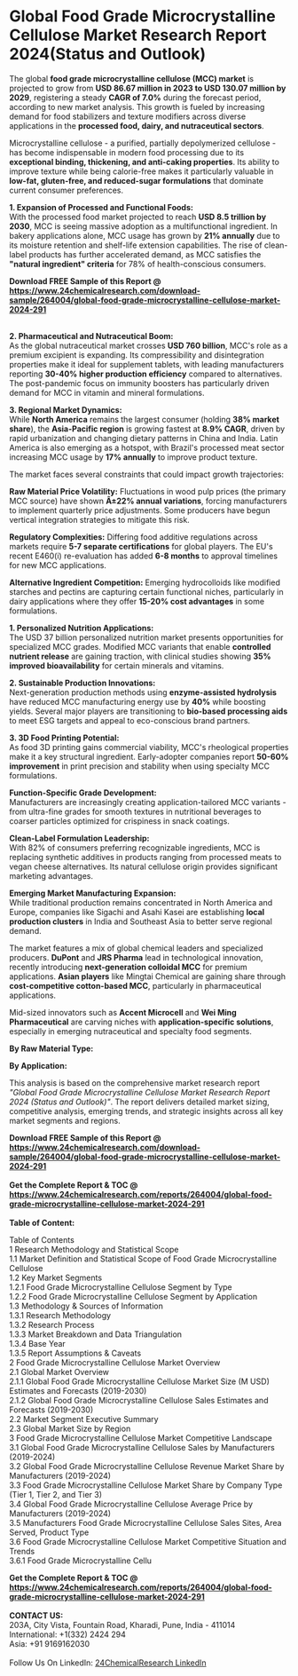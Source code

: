 <h1>Global Food Grade Microcrystalline Cellulose Market Research Report 2024(Status and Outlook)</h1><p>The global <strong>food grade microcrystalline cellulose (MCC) market</strong> is projected to grow from <strong>USD 86.67 million in 2023 to USD 130.07 million by 2029</strong>, registering a steady <strong>CAGR of 7.0%</strong> during the forecast period, according to new market analysis. This growth is fueled by increasing demand for food stabilizers and texture modifiers across diverse applications in the <strong>processed food, dairy, and nutraceutical sectors</strong>.</p><p>Microcrystalline cellulose - a purified, partially depolymerized cellulose - has become indispensable in modern food processing due to its <strong>exceptional binding, thickening, and anti-caking properties</strong>. Its ability to improve texture while being calorie-free makes it particularly valuable in <strong>low-fat, gluten-free, and reduced-sugar formulations</strong> that dominate current consumer preferences.</p><p><strong>1. Expansion of Processed and Functional Foods:</strong><br>
With the processed food market projected to reach <strong>USD 8.5 trillion by 2030</strong>, MCC is seeing massive adoption as a multifunctional ingredient. In bakery applications alone, MCC usage has grown by <strong>21% annually</strong> due to its moisture retention and shelf-life extension capabilities. The rise of clean-label products has further accelerated demand, as MCC satisfies the <strong>"natural ingredient" criteria</strong> for 78% of health-conscious consumers.</p><div><b>Download FREE Sample of this Report @ 
            <a href="https://www.24chemicalresearch.com/download-sample/264004/global-food-grade-microcrystalline-cellulose-market-2024-291">
            https://www.24chemicalresearch.com/download-sample/264004/global-food-grade-microcrystalline-cellulose-market-2024-291</a></b></div><br><p><strong>2. Pharmaceutical and Nutraceutical Boom:</strong><br>
As the global nutraceutical market crosses <strong>USD 760 billion</strong>, MCC's role as a premium excipient is expanding. Its compressibility and disintegration properties make it ideal for supplement tablets, with leading manufacturers reporting <strong>30-40% higher production efficiency</strong> compared to alternatives. The post-pandemic focus on immunity boosters has particularly driven demand for MCC in vitamin and mineral formulations.</p><p><strong>3. Regional Market Dynamics:</strong><br>
While <strong>North America</strong> remains the largest consumer (holding <strong>38% market share</strong>), the <strong>Asia-Pacific region</strong> is growing fastest at <strong>8.9% CAGR</strong>, driven by rapid urbanization and changing dietary patterns in China and India. Latin America is also emerging as a hotspot, with Brazil's processed meat sector increasing MCC usage by <strong>17% annually</strong> to improve product texture.</p><p>The market faces several constraints that could impact growth trajectories:</p><p><strong>Raw Material Price Volatility:</strong> Fluctuations in wood pulp prices (the primary MCC source) have shown <strong>Â±22% annual variations</strong>, forcing manufacturers to implement quarterly price adjustments. Some producers have begun vertical integration strategies to mitigate this risk.</p><p><strong>Regulatory Complexities:</strong> Differing food additive regulations across markets require <strong>5-7 separate certifications</strong> for global players. The EU's recent E460(i) re-evaluation has added <strong>6-8 months</strong> to approval timelines for new MCC applications.</p><p><strong>Alternative Ingredient Competition:</strong> Emerging hydrocolloids like modified starches and pectins are capturing certain functional niches, particularly in dairy applications where they offer <strong>15-20% cost advantages</strong> in some formulations.</p><p><strong>1. Personalized Nutrition Applications:</strong><br>
The USD 37 billion personalized nutrition market presents opportunities for specialized MCC grades. Modified MCC variants that enable <strong>controlled nutrient release</strong> are gaining traction, with clinical studies showing <strong>35% improved bioavailability</strong> for certain minerals and vitamins.</p><p><strong>2. Sustainable Production Innovations:</strong><br>
Next-generation production methods using <strong>enzyme-assisted hydrolysis</strong> have reduced MCC manufacturing energy use by <strong>40%</strong> while boosting yields. Several major players are transitioning to <strong>bio-based processing aids</strong> to meet ESG targets and appeal to eco-conscious brand partners.</p><p><strong>3. 3D Food Printing Potential:</strong><br>
As food 3D printing gains commercial viability, MCC's rheological properties make it a key structural ingredient. Early-adopter companies report <strong>50-60% improvement</strong> in print precision and stability when using specialty MCC formulations.</p><p><strong>Function-Specific Grade Development:</strong><br>
	Manufacturers are increasingly creating application-tailored MCC variants - from ultra-fine grades for smooth textures in nutritional beverages to coarser particles optimized for crispiness in snack coatings.</p><p><strong>Clean-Label Formulation Leadership:</strong><br>
	With 82% of consumers preferring recognizable ingredients, MCC is replacing synthetic additives in products ranging from processed meats to vegan cheese alternatives. Its natural cellulose origin provides significant marketing advantages.</p><p><strong>Emerging Market Manufacturing Expansion:</strong><br>
	While traditional production remains concentrated in North America and Europe, companies like Sigachi and Asahi Kasei are establishing <strong>local production clusters</strong> in India and Southeast Asia to better serve regional demand.</p><p>The market features a mix of global chemical leaders and specialized producers. <strong>DuPont</strong> and <strong>JRS Pharma</strong> lead in technological innovation, recently introducing <strong>next-generation colloidal MCC</strong> for premium applications. <strong>Asian players</strong> like Mingtai Chemical are gaining share through <strong>cost-competitive cotton-based MCC</strong>, particularly in pharmaceutical applications.</p><p>Mid-sized innovators such as <strong>Accent Microcell</strong> and <strong>Wei Ming Pharmaceutical</strong> are carving niches with <strong>application-specific solutions</strong>, especially in emerging nutraceutical and specialty food segments.</p><p><strong>By Raw Material Type:</strong></p><p><strong>By Application:</strong></p><p>This analysis is based on the comprehensive market research report <em>"Global Food Grade Microcrystalline Cellulose Market Research Report 2024 (Status and Outlook)"</em>. The report delivers detailed market sizing, competitive analysis, emerging trends, and strategic insights across all key market segments and regions.</p><div><b>Download FREE Sample of this Report @ 
            <a href="https://www.24chemicalresearch.com/download-sample/264004/global-food-grade-microcrystalline-cellulose-market-2024-291">
            https://www.24chemicalresearch.com/download-sample/264004/global-food-grade-microcrystalline-cellulose-market-2024-291</a></b></div><br><div><b>Get the Complete Report & TOC @ 
            <a href="https://www.24chemicalresearch.com/reports/264004/global-food-grade-microcrystalline-cellulose-market-2024-291">
            https://www.24chemicalresearch.com/reports/264004/global-food-grade-microcrystalline-cellulose-market-2024-291</a></b></div><br>
            <b>Table of Content:</b><p>Table of Contents<br />
1 Research Methodology and Statistical Scope<br />
1.1 Market Definition and Statistical Scope of Food Grade Microcrystalline Cellulose<br />
1.2 Key Market Segments<br />
1.2.1 Food Grade Microcrystalline Cellulose Segment by Type<br />
1.2.2 Food Grade Microcrystalline Cellulose Segment by Application<br />
1.3 Methodology & Sources of Information<br />
1.3.1 Research Methodology<br />
1.3.2 Research Process<br />
1.3.3 Market Breakdown and Data Triangulation<br />
1.3.4 Base Year<br />
1.3.5 Report Assumptions & Caveats<br />
2 Food Grade Microcrystalline Cellulose Market Overview<br />
2.1 Global Market Overview<br />
2.1.1 Global Food Grade Microcrystalline Cellulose Market Size (M USD) Estimates and Forecasts (2019-2030)<br />
2.1.2 Global Food Grade Microcrystalline Cellulose Sales Estimates and Forecasts (2019-2030)<br />
2.2 Market Segment Executive Summary<br />
2.3 Global Market Size by Region<br />
3 Food Grade Microcrystalline Cellulose Market Competitive Landscape<br />
3.1 Global Food Grade Microcrystalline Cellulose Sales by Manufacturers (2019-2024)<br />
3.2 Global Food Grade Microcrystalline Cellulose Revenue Market Share by Manufacturers (2019-2024)<br />
3.3 Food Grade Microcrystalline Cellulose Market Share by Company Type (Tier 1, Tier 2, and Tier 3)<br />
3.4 Global Food Grade Microcrystalline Cellulose Average Price by Manufacturers (2019-2024)<br />
3.5 Manufacturers Food Grade Microcrystalline Cellulose Sales Sites, Area Served, Product Type<br />
3.6 Food Grade Microcrystalline Cellulose Market Competitive Situation and Trends<br />
3.6.1 Food Grade Microcrystalline Cellu</p><div><b>Get the Complete Report & TOC @ 
            <a href="https://www.24chemicalresearch.com/reports/264004/global-food-grade-microcrystalline-cellulose-market-2024-291">
            https://www.24chemicalresearch.com/reports/264004/global-food-grade-microcrystalline-cellulose-market-2024-291</a></b></div><br><b>CONTACT US:</b><br>
            203A, City Vista, Fountain Road, Kharadi, Pune, India - 411014<br>
            International: +1(332) 2424 294<br>
            Asia: +91 9169162030 <br><br>
            Follow Us On LinkedIn: <a href="https://www.linkedin.com/company/24chemicalresearch/">24ChemicalResearch LinkedIn</a>